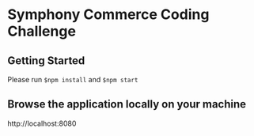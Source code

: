 # Symphony Commerce Coding Challenge

Getting Started
-------------------------
Please run `$npm install` and `$npm start`

Browse the application locally on your machine
-------------------------
http://localhost:8080